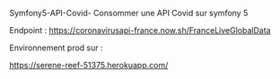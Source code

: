 Symfony5-API-Covid-
Consommer une API Covid sur symfony 5

Endpoint : https://coronavirusapi-france.now.sh/FranceLiveGlobalData

Environnement prod sur :

https://serene-reef-51375.herokuapp.com/
